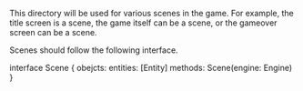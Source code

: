This directory will be used for various scenes in the game. For example, the
title screen is a scene, the game itself can be a scene, or the gameover screen
can be a scene.

Scenes should follow the following interface.

interface Scene {
obejcts:
  entities: [Entity]
methods:
  Scene(engine: Engine)
}

